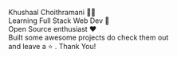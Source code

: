 Khushaal Choithramani 🧑‍💻 <br/>
Learning Full Stack Web Dev 💪 <br/>
Open Source enthusiast ❤️ <br />
Built some awesome projects do check them out <br/>
and leave a ⭐️ . Thank You!


<!---
khushxxl/khushxxl is a ✨ special ✨ repository because its `README.md` (this file) appears on your GitHub profile.
You can click the Preview link to take a look at your changes.
--->
